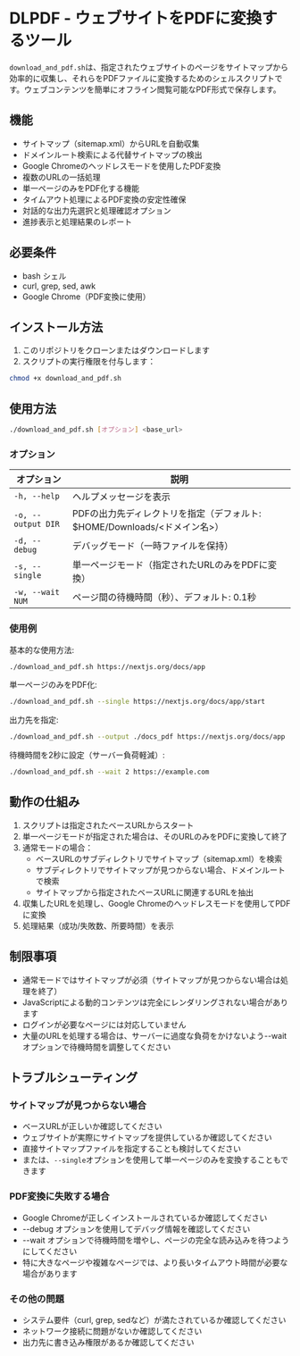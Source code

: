 # DLPDF - ウェブサイトをPDFに変換するツール

`download_and_pdf.sh`は、指定されたウェブサイトのページをサイトマップから効率的に収集し、それらをPDFファイルに変換するためのシェルスクリプトです。ウェブコンテンツを簡単にオフライン閲覧可能なPDF形式で保存します。

## 機能

- サイトマップ（sitemap.xml）からURLを自動収集
- ドメインルート検索による代替サイトマップの検出
- Google Chromeのヘッドレスモードを使用したPDF変換
- 複数のURLの一括処理
- 単一ページのみをPDF化する機能
- タイムアウト処理によるPDF変換の安定性確保
- 対話的な出力先選択と処理確認オプション
- 進捗表示と処理結果のレポート

## 必要条件

- bash シェル
- curl, grep, sed, awk
- Google Chrome（PDF変換に使用）

## インストール方法

1. このリポジトリをクローンまたはダウンロードします
2. スクリプトの実行権限を付与します：

```bash
chmod +x download_and_pdf.sh
```

## 使用方法

```bash
./download_and_pdf.sh [オプション] <base_url>
```

### オプション

| オプション | 説明 |
|------------|------|
| `-h, --help` | ヘルプメッセージを表示 |
| `-o, --output DIR` | PDFの出力先ディレクトリを指定（デフォルト: $HOME/Downloads/<ドメイン名>） |
| `-d, --debug` | デバッグモード（一時ファイルを保持） |
| `-s, --single` | 単一ページモード（指定されたURLのみをPDFに変換） |
| `-w, --wait NUM` | ページ間の待機時間（秒）、デフォルト: 0.1秒 |

### 使用例

基本的な使用方法:
```bash
./download_and_pdf.sh https://nextjs.org/docs/app
```

単一ページのみをPDF化:
```bash
./download_and_pdf.sh --single https://nextjs.org/docs/app/start
```

出力先を指定:
```bash
./download_and_pdf.sh --output ./docs_pdf https://nextjs.org/docs/app
```

待機時間を2秒に設定（サーバー負荷軽減）:
```bash
./download_and_pdf.sh --wait 2 https://example.com
```

## 動作の仕組み

1. スクリプトは指定されたベースURLからスタート
2. 単一ページモードが指定された場合は、そのURLのみをPDFに変換して終了
3. 通常モードの場合：
   - ベースURLのサブディレクトリでサイトマップ（sitemap.xml）を検索
   - サブディレクトリでサイトマップが見つからない場合、ドメインルートで検索
   - サイトマップから指定されたベースURLに関連するURLを抽出
4. 収集したURLを処理し、Google Chromeのヘッドレスモードを使用してPDFに変換
5. 処理結果（成功/失敗数、所要時間）を表示

## 制限事項

- 通常モードではサイトマップが必須（サイトマップが見つからない場合は処理を終了）
- JavaScriptによる動的コンテンツは完全にレンダリングされない場合があります
- ログインが必要なページには対応していません
- 大量のURLを処理する場合は、サーバーに過度な負荷をかけないよう--waitオプションで待機時間を調整してください

## トラブルシューティング

### サイトマップが見つからない場合
- ベースURLが正しいか確認してください
- ウェブサイトが実際にサイトマップを提供しているか確認してください
- 直接サイトマップファイルを指定することも検討してください
- または、`--single`オプションを使用して単一ページのみを変換することもできます

### PDF変換に失敗する場合
- Google Chromeが正しくインストールされているか確認してください
- --debug オプションを使用してデバッグ情報を確認してください
- --wait オプションで待機時間を増やし、ページの完全な読み込みを待つようにしてください
- 特に大きなページや複雑なページでは、より長いタイムアウト時間が必要な場合があります

### その他の問題
- システム要件（curl, grep, sedなど）が満たされているか確認してください
- ネットワーク接続に問題がないか確認してください
- 出力先に書き込み権限があるか確認してください
